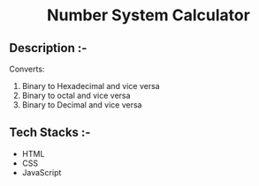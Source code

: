 # <p align="center">Number System Calculator</p>

## Description :-

Converts:
1. Binary to Hexadecimal and vice versa
2. Binary to octal and vice versa
3. Binary to Decimal and vice versa

## Tech Stacks :-

- HTML
- CSS
- JavaScript